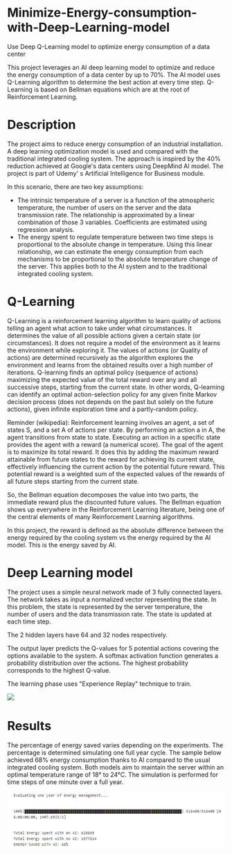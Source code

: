 # Minimize-Energy-consumption-with-Deep-Learning-model
Use Deep Q-Learning model to optimize energy consumption of a data center

This project leverages an AI deep learning model to optimize and reduce the energy consumption of a data center by up to 70%.
The AI model uses Q-Learning algorithm to determine the best action at every time step.
Q-Learning is based on Bellman equations which are at the root of Reinforcement Learning.

# Description
The project aims to reduce energy consumption of an industrial installation. A deep learning optimization model is used and compared with the traditional integrated cooling system. The approach is inspired by the 40% reduction achieved at Google's data centers using DeepMind AI model. The project is part of Udemy' s Artificial Intelligence for Business module.

In this scenario, there are two key assumptions:
- The intrinsic temperature of a server is a function of the atmospheric temperature, the number of users on the server and the data transmission rate. The relationship is approximated by a linear combination of those 3 variables. Coefficients are estimated using regression analysis.
- The energy spent to regulate temperature between two time steps is proportional to the absolute change in temperature. Using this linear relationship, we can estimate the energy consumption from each mechanisms to be proportional to the absolute temperature change of the server. This applies both to the AI system and to the traditional integrated cooling system.

# Q-Learning
Q-Learning is a reinforcement learning algorithm to learn quality of actions telling an agent what action to take under what circumstances. It determines the value of all possible actions given a certain state (or circumstances). It does not require a model of the environment as it learns the environment while exploring it. The values of actions (or Quality of actions) are determined recursively as the algorithm explores the environment and learns from the obtained results over a high number of iterations. Q-learning finds an optimal policy (sequence of actions) maximizing the expected value of the total reward over any and all successive steps, starting from the current state. In other words, Q-learning can identify an optimal action-selection policy for any given finite Markov decision process (does not depends on the past but solely on the future actions), given infinite exploration time and a partly-random policy.  

Reminder (wikipedia): Reinforcement learning involves an agent, a set of states S, and a set A of actions per state. By performing an action a in A, the agent transitions from state to state. Executing an action in a specific state provides the agent with a reward (a numerical score). The goal of the agent is to maximize its total reward. It does this by adding the maximum reward attainable from future states to the reward for achieving its current state, effectively influencing the current action by the potential future reward. This potential reward is a weighted sum of the expected values of the rewards of all future steps starting from the current state.

So, the Bellman equation decomposes the value into two parts, the immediate reward plus the discounted future values. The Bellman equation shows up everywhere in the Reinforcement Learning literature, being one of the central elements of many Reinforcement Learning algorithms.

In this project, the reward is defined as the absolute difference between the energy required by the cooling system vs the energy required by the AI model. This is the energy saved by AI.

# Deep Learning model

The project uses a simple neural network made of 3 fully connected layers.
The network takes as input a normalized vector representing the state. In this problem, the state is represented by the server temperature, the number of users and the data transmission rate. The state is updated at each time step.

The 2 hidden layers have 64 and 32 nodes respectively.

The output layer predicts the Q-values for 5 potential actions covering the options available to the system. A softmax activation function generates a probability distribution over the actions. The highest probability corresponds to the highest Q-value.

The learning phase uses "Experience Replay" technique to train.

![](Brain_Slide.png)

# Results

The percentage of energy saved varies depending on the experiments. The percentage is determined simulating one full year cycle. The sample below achieved 68% energy consumption thanks to AI compared to the usual integrated cooling system. Both models aim to maintain the server within an optimal temperature range of 18° to 24°C. The simulation is performed for time steps of one minute over a full year.

![](savings.png)
